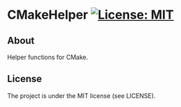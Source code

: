 CMakeHelper [![License: MIT](https://img.shields.io/badge/License-MIT-yellow.svg)](https://opensource.org/licenses/MIT)
======

## About
Helper functions for CMake.

## License
The project is under the MIT license (see LICENSE).
